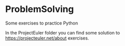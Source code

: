 # ProblemSolving
Some exercises to practice Python

In the ProjectEuler folder you can find some solution to https://projecteuler.net/about exercises.
